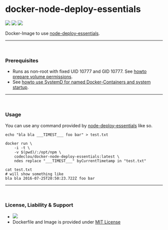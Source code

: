 # docker-node-deploy-essentials

[![](https://codeclou.github.io/doc/badges/generated/docker-image-size-28.svg)](https://hub.docker.com/r/codeclou/docker-node-deploy-essentials/tags/) [![](https://codeclou.github.io/doc/badges/generated/docker-from-alpine-3.5.svg)](https://alpinelinux.org/) [![](https://codeclou.github.io/doc/badges/generated/docker-run-as-non-root.svg)](https://docs.docker.com/engine/reference/builder/#/user)

Docker-Image to use [node-deploy-essentials](https://github.com/codeclou/node-deploy-essentials).

-----
&nbsp;

### Prerequisites

 * Runs as non-root with fixed UID 10777 and GID 10777. See [howto prepare volume permissions](https://github.com/codeclou/doc/blob/master/docker/README.md).
 * See [howto use SystemD for named Docker-Containers and system startup](https://github.com/codeclou/doc/blob/master/docker/README.md).


-----
&nbsp;

### Usage

You can use any command provided by [node-deploy-essentials](https://github.com/codeclou/node-deploy-essentials) like so.

```
echo "bla bla ___TIMEST___ foo bar" > test.txt

docker run \
    -i -t \
    -v $(pwd)/:/opt/npm \
    codeclou/docker-node-deploy-essentials:latest \
    ndes replace "___TIMEST___" byCurrentTimetamp in "test.txt"

cat test.txt
# will show something like 
bla bla 2016-07-25T20:50:23.722Z foo bar
```


-----
&nbsp;

### License, Liability & Support

 * [![](https://codeclou.github.io/doc/docker-warranty-notice.svg?v1)](https://github.com/codeclou/docker-node-deploy-essentials/blob/master/LICENSE.md)
 * Dockerfile and Image is provided under [MIT License](https://github.com/codeclou/docker-node-deploy-essentials/blob/master/LICENSE.md)
